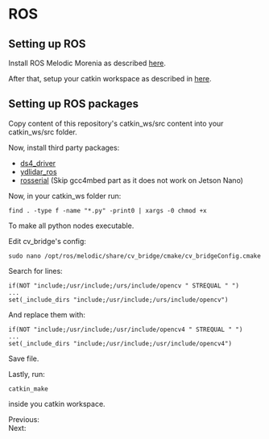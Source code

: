 # ROS
## Setting up ROS 
Install ROS Melodic Morenia as described [here](http://wiki.ros.org/melodic/Installation/Ubuntu).

After that, setup your catkin workspace as described in [here](http://wiki.ros.org/catkin/Tutorials/create_a_workspace).

## Setting up ROS packages
Copy content of this repository's catkin_ws/src content into your catkin_ws/src folder.

Now, install third party packages:
* [ds4_driver](http://wiki.ros.org/ds4_driver)
* [ydlidar_ros](https://github.com/YDLIDAR/ydlidar_ros)
* [rosserial](http://wiki.ros.org/rosserial_mbed/Tutorials/rosserial_mbed%20Setup) (Skip gcc4mbed part as it does not work on Jetson Nano)

Now, in your catkin_ws folder run:
```
find . -type f -name "*.py" -print0 | xargs -0 chmod +x
```
To make all python nodes executable.

Edit cv_bridge's config:
```
sudo nano /opt/ros/melodic/share/cv_bridge/cmake/cv_bridgeConfig.cmake
```
Search for lines:
```
if(NOT "include;/usr/include;/urs/include/opencv " STREQUAL " ")
...
set(_include_dirs "include;/usr/include;/urs/include/opencv")
```
And replace them with:
```
if(NOT "include;/usr/include;/usr/include/opencv4 " STREQUAL " ")
...
set(_include_dirs "include;/usr/include;/usr/include/opencv4")
```
Save file.

Lastly, run:
```
catkin_make 
```
inside you catkin workspace.

Previous: []() </br>
Next: []()
